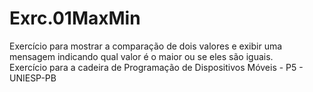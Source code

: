 # Exrc.01MaxMin
Exercício para mostrar a comparação de dois valores e exibir uma mensagem indicando qual valor é o maior ou se eles são iguais.
<br>
Exercício para a cadeira de Programação de Dispositivos Móveis - P5 - UNIESP-PB 
